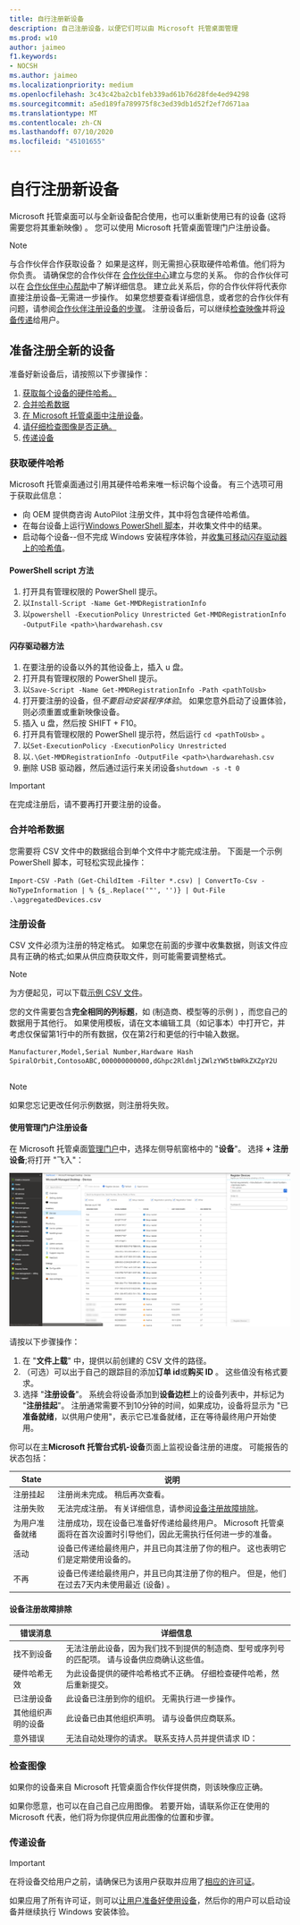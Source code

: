 ```yaml
---
title: 自行注册新设备
description: 自己注册设备，以便它们可以由 Microsoft 托管桌面管理
ms.prod: w10
author: jaimeo
f1.keywords:
- NOCSH
ms.author: jaimeo
ms.localizationpriority: medium
ms.openlocfilehash: 3c43c42ba2cb1feb339ad61b76d28fde4ed94298
ms.sourcegitcommit: a5ed189fa789975f8c3ed39db1d52f2ef7d671aa
ms.translationtype: MT
ms.contentlocale: zh-CN
ms.lasthandoff: 07/10/2020
ms.locfileid: "45101655"
---
```

# <a name="register-new-devices-yourself"></a>自行注册新设备

Microsoft 托管桌面可以与全新设备配合使用，也可以重新使用已有的设备 (这将需要您将其重新映像) 。 您可以使用 Microsoft 托管桌面管理门户注册设备。

> [!NOTE]
> 与合作伙伴合作获取设备？ 如果是这样，则无需担心获取硬件哈希值。他们将为你负责。 请确保您的合作伙伴在 [合作伙伴中心](https://partner.microsoft.com/dashboard)建立与您的关系。 你的合作伙伴可以在 [合作伙伴中心帮助](https://docs.microsoft.com/partner-center/request-a-relationship-with-a-customer)中了解详细信息。 建立此关系后，你的合作伙伴将代表你直接注册设备–无需进一步操作。 如果您想要查看详细信息，或者您的合作伙伴有问题，请参阅[合作伙伴注册设备的步骤](register-devices-partner.md)。 注册设备后，可以继续[检查映像](#check-the-image)并将[设备传递](#deliver-the-device)给用户。

## <a name="prepare-to-register-brand-new-devices"></a>准备注册全新的设备


准备好新设备后，请按照以下步骤操作：

1. [获取每个设备的硬件哈希。](#obtain-the-hardware-hash)
2. [合并哈希数据](#merge-hash-data)
3. [在 Microsoft 托管桌面中注册设备](#register-devices)。
4. [请仔细检查图像是否正确。](#check-the-image)
5. [传递设备](#deliver-the-device)

### <a name="obtain-the-hardware-hash"></a>获取硬件哈希

Microsoft 托管桌面通过引用其硬件哈希来唯一标识每个设备。 有三个选项可用于获取此信息：

- 向 OEM 提供商咨询 AutoPilot 注册文件，其中将包含硬件哈希值。
- 在每台设备上运行[Windows PowerShell 脚本](#powershell-script-method)，并收集文件中的结果。
- 启动每个设备--但不完成 Windows 安装程序体验，并[收集可移动闪存驱动器上的哈希值](#flash-drive-method)。

#### <a name="powershell-script-method"></a>PowerShell script 方法

1.  打开具有管理权限的 PowerShell 提示。
2.  以`Install-Script -Name Get-MMDRegistrationInfo`
3.  以`powershell -ExecutionPolicy Unrestricted Get-MMDRegistrationInfo -OutputFile <path>\hardwarehash.csv`

#### <a name="flash-drive-method"></a>闪存驱动器方法

1. 在要注册的设备以外的其他设备上，插入 u 盘。
2. 打开具有管理权限的 PowerShell 提示。
3. 以`Save-Script -Name Get-MMDRegistrationInfo -Path <pathToUsb>`
4. 打开要注册的设备，但*不要启动安装程序体验*。 如果您意外启动了设置体验，则必须重置或重新映像设备。
5. 插入 u 盘，然后按 SHIFT + F10。
6. 打开具有管理权限的 PowerShell 提示符，然后运行 `cd <pathToUsb>` 。
7. 以`Set-ExecutionPolicy -ExecutionPolicy Unrestricted`
8. 以`.\Get-MMDRegistrationInfo -OutputFile <path>\hardwarehash.csv`
9. 删除 USB 驱动器，然后通过运行来关闭设备`shutdown -s -t 0`

>[!IMPORTANT]
>在完成注册后，请不要再打开要注册的设备。 


### <a name="merge-hash-data"></a>合并哈希数据

您需要将 CSV 文件中的数据组合到单个文件中才能完成注册。 下面是一个示例 PowerShell 脚本，可轻松实现此操作：

`Import-CSV -Path (Get-ChildItem -Filter *.csv) | ConvertTo-Csv -NoTypeInformation | % {$_.Replace('"', '')} | Out-File .\aggregatedDevices.csv`
### <a name="register-devices"></a>注册设备

CSV 文件必须为注册的特定格式。 如果您在前面的步骤中收集数据，则该文件应具有正确的格式;如果从供应商获取文件，则可能需要调整格式。

>[!NOTE]
>为方便起见，可以下载[示例 CSV 文件](https://github.com/MicrosoftDocs/microsoft-365-docs/raw/public/microsoft-365/managed-desktop/get-started/downloads/device-registration-sample-self.csv)。

您的文件需要包含**完全相同的列标题**，如 (制造商、模型等的示例 ) ，而您自己的数据用于其他行。 如果使用模板，请在文本编辑工具（如记事本）中打开它，并考虑仅保留第1行中的所有数据，仅在第2行和更低的行中输入数据。 
    
  ```
 Manufacturer,Model,Serial Number,Hardware Hash
  SpiralOrbit,ContosoABC,000000000000,dGhpc2RldmljZWlzYW5tbWRkZXZpY2U
  
  
  ```

>[!NOTE]
>如果您忘记更改任何示例数据，则注册将失败。

#### <a name="register-devices-by-using-the-admin-portal"></a>使用管理门户注册设备

在 Microsoft 托管桌面[管理门户](https://aka.ms/mmdportal)中，选择左侧导航窗格中的 "**设备**"。 选择 **+ 注册设备**;将打开 "飞入"：

[![选择注册设备后飞入，列出分配的用户的列设备、序列号、状态、上次查看日期和期限](../../media/register-devices-flyin-sterile.png)](../../media/register-devices-flyin-sterile.png)


[//]: # (遗憾的是这不成立。我们可以删除此注释-但现在将其保留，直到我们有机会聊天它。)

<!--Registering any existing devices with Managed Desktop will completely re-image them; make sure you've backed up any important data prior to starting the registration process.-->


请按以下步骤操作：

1. 在 "**文件上载**" 中，提供以前创建的 CSV 文件的路径。
2. （可选）可以出于自己的跟踪目的添加**订单 id**或**购买 ID** 。 这些值没有格式要求。
3. 选择 "**注册设备**"。 系统会将设备添加到**设备边栏**上的设备列表中，并标记为 "**注册挂起**"。 注册通常需要不到10分钟的时间，如果成功，设备将显示为 "已**准备就绪**，以供用户使用"，表示它已准备就绪，正在等待最终用户开始使用。


你可以在主**Microsoft 托管台式机-设备**页面上监视设备注册的进度。 可能报告的状态包括：

| State | 说明 |
|---------------|-------------|
| 注册挂起 | 注册尚未完成。 稍后再次查看。 |
| 注册失败 | 无法完成注册。 有关详细信息，请参阅[设备注册故障排除](#troubleshooting-device-registration)。 |
| 为用户准备就绪 | 注册成功，现在设备已准备好传递给最终用户。 Microsoft 托管桌面将在首次设置时引导他们，因此无需执行任何进一步的准备。 |
| 活动 | 设备已传递给最终用户，并且已向其注册了你的租户。 这也表明它们是定期使用设备的。 |
| 不再 | 设备已传递给最终用户，并且已向其注册了你的租户。 但是，他们在过去7天内未使用最近 (设备) 。  | 

#### <a name="troubleshooting-device-registration"></a>设备注册故障排除

| 错误消息 | 详细信息 |
|---------------|-------------|
| 找不到设备 | 无法注册此设备，因为我们找不到提供的制造商、型号或序列号的匹配项。 请与设备供应商确认这些值。 |
| 硬件哈希无效 | 为此设备提供的硬件哈希格式不正确。 仔细检查硬件哈希，然后重新提交。 |
| 已注册设备 | 此设备已注册到你的组织。 无需执行进一步操作。 |
| 其他组织声明的设备 | 此设备已由其他组织声明。 请与设备供应商联系。 |
| 意外错误 | 无法自动处理你的请求。 联系支持人员并提供请求 ID：<requestId> |

### <a name="check-the-image"></a>检查图像

如果你的设备来自 Microsoft 托管桌面合作伙伴提供商，则该映像应正确。

如果你愿意，也可以在自己自己应用图像。 若要开始，请联系你正在使用的 Microsoft 代表，他们将为你提供应用此图像的位置和步骤。

### <a name="deliver-the-device"></a>传递设备

> [!IMPORTANT]
> 在将设备交给用户之前，请确保已为该用户获取并应用了[相应的许可证](../get-ready/prerequisites.md)。

如果应用了所有许可证，则可以[让用户准备好使用设备](get-started-devices.md)，然后你的用户可以启动设备并继续执行 Windows 安装体验。






